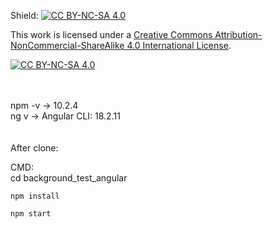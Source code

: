 Shield: [![CC BY-NC-SA 4.0][cc-by-nc-sa-shield]][cc-by-nc-sa]

This work is licensed under a
[Creative Commons Attribution-NonCommercial-ShareAlike 4.0 International License][cc-by-nc-sa].

[![CC BY-NC-SA 4.0][cc-by-nc-sa-image]][cc-by-nc-sa]

[cc-by-nc-sa]: http://creativecommons.org/licenses/by-nc-sa/4.0/
[cc-by-nc-sa-image]: https://licensebuttons.net/l/by-nc-sa/4.0/88x31.png
[cc-by-nc-sa-shield]: https://img.shields.io/badge/License-CC%20BY--NC--SA%204.0-lightgrey.svg

<br>
<br>
npm -v -> 10.2.4 <br>
ng v -> Angular CLI: 18.2.11 <br>

[//]: # (&#40;  git clone https://github.com/VulpesDust/background_test_angular  &#41;)

<br>
<br>
After clone:

CMD: <br>
cd background_test_angular <br>
```
npm install
```
```
npm start
```

